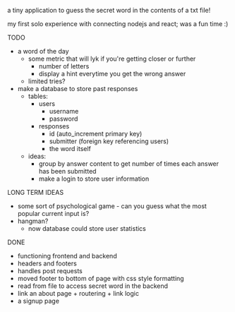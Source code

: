 a tiny application to guess the secret word in the contents of a txt file!

my first solo experience with connecting nodejs and react; was a fun time :)

TODO
- a word of the day
    - some metric that will lyk if you're getting closer or further
        - number of letters
        - display a hint everytime you get the wrong answer
    - limited tries?
- make a database to store past responses
    - tables:
        - users
            - username
            - password
        - responses
            - id (auto_increment primary key)
            - submitter (foreign key referencing users)
            - the word itself
    - ideas:
        - group by answer content to get number of times each answer has been submitted
        - make a login to store user information

LONG TERM IDEAS
- some sort of psychological game - can you guess what the most popular current input is?
- hangman?
    - now database could store user statistics

DONE
- functioning frontend and backend
- headers and footers
- handles post requests
- moved footer to bottom of page with css style formatting
- read from file to access secret word in the backend
- link an about page + routering + link logic
- a signup page


